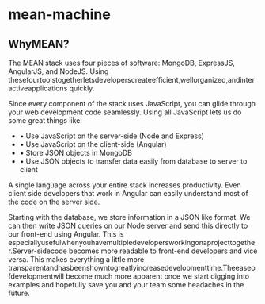 # mean-machine
<h2>WhyMEAN?</h2>

The MEAN stack uses four pieces of software: MongoDB, ExpressJS, AngularJS, and NodeJS. Using thesefourtoolstogetherletsdeveloperscreateefficient,wellorganized,andinteractiveapplications quickly.

Since every component of the stack uses JavaScript, you can glide through your web development code seamlessly. Using all JavaScript lets us do some great things like:
<ul>
<li>• Use JavaScript on the server-side (Node and Express)</li>
<li>• Use JavaScript on the client-side (Angular)</li>
<li>• Store JSON objects in MongoDB</li>
<li>• Use JSON objects to transfer data easily from database to server to client</li>
</ul>
A single language across your entire stack increases productivity. Even client side developers that work in Angular can easily understand most of the code on the server side.

Starting with the database, we store information in a JSON like format. We can then write JSON queries on our Node server and send this directly to our front-end using Angular. This is especiallyusefulwhenyouhavemultipledevelopersworkingonaprojecttogether.Server-sidecode becomes more readable to front-end developers and vice versa. This makes everything a little more transparentandhasbeenshowntogreatlyincreasedevelopmenttime.Theeaseofdevelopmentwill become much more apparent once we start digging into examples and hopefully save you and your team some headaches in the future. 
